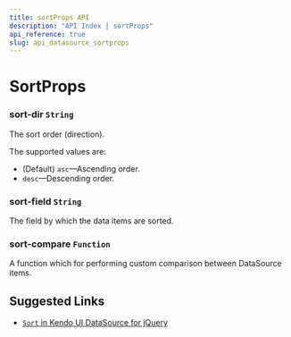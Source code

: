 ```yaml
---
title: sortProps API
description: "API Index | sortProps"
api_reference: true
slug: api_datasource_sortprops
---
```


# SortProps

### sort-dir `String`

The sort order (direction).

The supported values are:

* (Default) `asc`&mdash;Ascending order.
* `desc`&mdash;Descending order.

### sort-field `String`

The field by which the data items are sorted.

### sort-compare `Function`

A function which for performing custom comparison between DataSource items.

## Suggested Links

* [`Sort` in Kendo UI DataSource for jQuery](https://docs.telerik.com/kendo-ui/api/javascript/data/datasource/configuration/sort)
